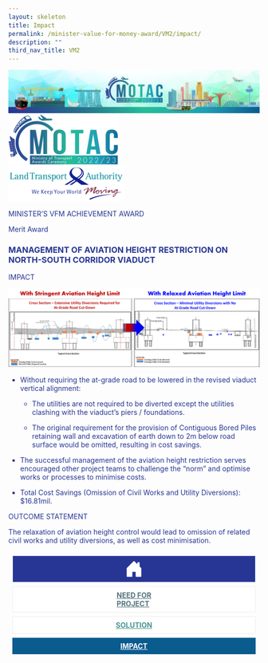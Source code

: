 ```yaml
---
layout: skeleton
title: Impact
permalink: /minister-value-for-money-award/VM2/impact/
description: ""
third_nav_title: VM2
---
```

<style type="text/css">
   .text-pri {
     color: #273592;
   }

   .nav-tabs {
     border-bottom: none !important;
     overflow: hidden !important;
   }

   .nav-link {
     margin: 8px !important;
     border-radius: 0px !important;
     font-weight: 700 !important;
     padding: 0.5rem 2.8rem !important;
   }

   .link-home {
     border: 1px solid #eee !important;
     color: #fff !important;
     background: rgb(39, 54, 149) !important;
     display: flex;
     justify-content: center;
     align-items: center;
   }

   .link-project {
     border: 1px solid #eee !important;
     color: rgb(83, 114, 122) !important;
     background-color: #fff !important;
     display: flex;
     justify-content: center;
     align-items: center;
   }

   .link-project.active {
     border: none !important;
     color: #fff !important;
     background: rgb(41, 115, 144) !important;
   }

   .link-solution {
     border: 1px solid #eee !important;
     color: rgb(69, 148, 145) !important;
     background-color: #fff !important;
     display: flex;
     justify-content: center;
     align-items: center;
   }

   .link-solution.active {
     border: none !important;
     color: #fff !important;
     background: rgb(34, 155, 189) !important;
   }

   .link-impact {
     border: 1px solid #eee !important;
     color: rgb(41, 95, 120) !important;
     background-color: #fff !important;
     display: flex;
     justify-content: center;
     align-items: center;
   }

   .link-impact.active {
     border: none !important;
     color: #fff !important;
     background: rgb(10, 91, 142) !important;
   }
 </style>
  <div class="container-fluid">
<img src="/images/hero.png" class="img-fluid"  alt="hero"/>
</div>
 <div class="container-fluid py-5 card-bg text-pri my-5">
   <div class="row">
     <div class="col-sm-12 pt-4 pb-3 text-center">
       <img src="/images/Logos/MOTAC_header.png" alt="motac logo" class="img-fluid" />
     </div>
   </div>
   <div class="row border border-4 border-info">
     <div class="col-sm-4 py-3 text-center d-flex flex-column align-items-center justify-content-center">
       <img src="/images/Logos/LTA.png" class="img-fluid" alt="LTA" />
     </div>
     <div class="col-sm-8 py-3 text-center bg-primary d-flex justify-content-center flex-column aligin-items-center">
       <p class="mb-1 text-light font-weight-bold raleway-font"> MINISTER’S VFM ACHIEVEMENT AWARD </p>
       <p class="mb-0 distinguished-award">Merit Award</p>
     </div>
   </div>
   <div class="row">
     <div class="col-12 py-3">
       <h3 class="text-center font-weight-bold"> MANAGEMENT OF AVIATION HEIGHT RESTRICTION ON NORTH-SOUTH CORRIDOR VIADUCT </h3>
     </div>
     <div class="col-sm-12 text-center py-2 my-2 bg-secondary">
       <p class="mb-0 h3 font-weight-bold text-uppercase">IMPACT</p>
     </div>
     <div class="col-sm-12">
       <div class="row py-2">
         <div class="col-sm-11 mx-auto text-center">
           <img src="/images/VFM/VM2/VM2_Impact.png" class="img-fluid border border-5 border-primary" alt="" />
         </div>
         <div class="col-sm-12 py-2 mx-auto">
           <ul class="text-pri">
             <li>
               <p> Without requiring the at-grade road to be lowered in the revised viaduct vertical alignment: ​ </p>
               <ul>
                 <li>
                   <p> The utilities are not required to be diverted except the utilities clashing with the viaduct’s piers / foundations.​ </p>
                 </li>
                 <li>
                   <p> The original requirement for the provision of Contiguous Bored Piles retaining wall and excavation of earth down to 2m below road surface would be omitted, resulting in cost savings. ​ </p>
                 </li>
               </ul>
             </li>
             <li>
               <p> The successful management of the aviation height restriction serves encouraged other project teams to challenge the “norm” and optimise works or processes to minimise costs. ​ </p>
             </li>
             <li>
               <p class="font-weight-bold"> Total Cost Savings (Omission of Civil Works and Utility Diversions): $16.81mil. ​ </p>
             </li>
           </ul>
         </div>
       </div>
     </div>
   </div>
   <div class="row">
     <div class="col-sm-12 text-center py-2 my-2 bg-secondary">
       <p class="mb-0 h3 font-weight-bold text-uppercase"> OUTCOME STATEMENT </p>
     </div>
     <div class="col-sm-12 py-2">
       <p class="mb-0 font-weight-bold text-pri"> The relaxation of aviation height control would lead to omission of related civil works and utility diversions, as well as cost minimisation. </p>
     </div>
   </div>
   <nav>
     <div class="nav nav-tabs nav-fill" id="nav-tab" role="tablist">
       <a class="nav-link text-uppercase link-home text-decoration-none" id="nav-home-tab" href="/minister-value-for-money-award/VM2/home/">
         <svg xmlns="http://www.w3.org/2000/svg" width="36" height="36" fill="currentColor" class="bi bi-house-door-fill" viewBox="0 0 16 16">
           <path d="M6.5 14.5v-3.505c0-.245.25-.495.5-.495h2c.25 0 .5.25.5.5v3.5a.5.5 0 0 0 .5.5h4a.5.5 0 0 0 .5-.5v-7a.5.5 0 0 0-.146-.354L13 5.793V2.5a.5.5 0 0 0-.5-.5h-1a.5.5 0 0 0-.5.5v1.293L8.354 1.146a.5.5 0 0 0-.708 0l-6 6A.5.5 0 0 0 1.5 7.5v7a.5.5 0 0 0 .5.5h4a.5.5 0 0 0 .5-.5Z" />
         </svg>
       </a>
       <a class="nav-link link-project text-decoration-none" id="nav-project-tab" href="/minister-value-for-money-award/VM2/need-for-project/"> NEED FOR <br /> PROJECT </a>
       <a class="nav-link link-solution text-decoration-none" id="nav-solution-tab" href="/minister-value-for-money-award/VM2/solution/"> SOLUTION</a>
       <a class="nav-link link-impact active text-decoration-none" id="nav-impact-tab" href="/minister-value-for-money-award/VM2/impact/"> IMPACT</a>
     </div>
   </nav>
 </div>